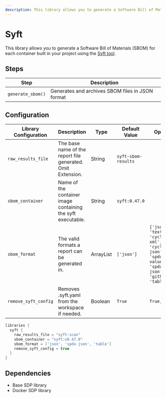 ```yaml
---
description: This library allows you to generate a Software Bill of Materials (SBOM) for each container built in your project
---
```


# Syft

This library allows you to generate a Software Bill of Materials (SBOM) for each container built in your project using the [Syft tool](https://github.com/anchore/syft).

## Steps

| Step              | Description                                      |
|-------------------|--------------------------------------------------|
| `generate_sbom()` | Generates and archives SBOM files in JSON format |

## Configuration

| Library Configuration | Description                                                   | Type        | Default Value       | Options                                                                                                   |
|-----------------------|---------------------------------------------------------------|-------------|---------------------|-----------------------------------------------------------------------------------------------------------|
| `raw_results_file`    | The base name of the report file generated. Omit Extension.   | String      | `syft-sbom-results` |                                                                                                           |
| `sbom_container`      | Name of the container image containing the syft executable.   | String      | `syft:0.47.0`       |                                                                                                           |
| `sbom_format`         | The valid formats a report can be generated in.               | ArrayList   | `['json']`          | `['json', 'text', 'cyclonedx-xml', 'cyclonedx-json', 'spdx-tag-value', 'spdx-json', 'github', 'table']`   |
| `remove_syft_config`  | Removes .syft.yaml from the workspace if needed.              | Boolean     | `True`              | `True, False`                                                                                             |

``` groovy title='pipeline_config.groovy'
libraries {
  syft {
    raw_results_file = "syft-scan"
    sbom_container = "syft:v0.47.0"
    sbom_format = ['json', 'spdx-json', 'table']
    remove_syft_config = true
  }
}
```

## Dependencies

* Base SDP library
* Docker SDP library
